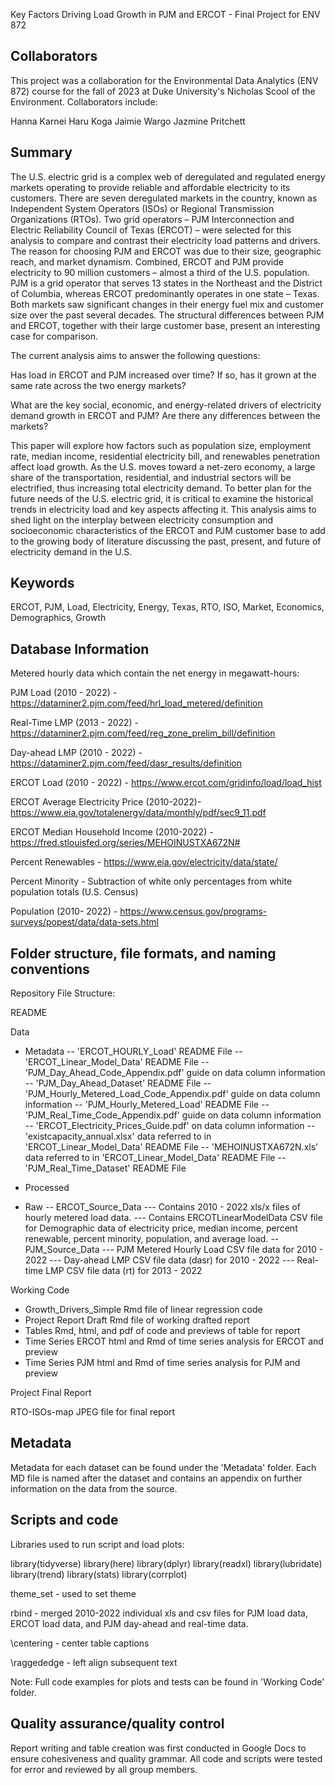 Key Factors Driving Load Growth in PJM and ERCOT - Final Project for ENV 872

## Collaborators 

This project was a collaboration for the Environmental Data Analytics (ENV 872) course for the fall of 2023 at Duke University's Nicholas Scool of the Environment. Collaborators include: 

Hanna Karnei
Haru Koga
Jaimie Wargo
Jazmine Pritchett

## Summary 

The U.S. electric grid is a complex web of deregulated and regulated energy markets operating to provide reliable and affordable electricity to its customers. There are seven deregulated markets in the country, known as Independent System Operators (ISOs) or Regional Transmission Organizations (RTOs). Two grid operators – PJM Interconnection and Electric Reliability Council of Texas (ERCOT) – were selected for this analysis to compare and contrast their electricity load patterns and drivers. The reason for choosing PJM and ERCOT was due to their size, geographic reach, and market dynamism. Combined, ERCOT and PJM provide electricity to 90 million customers – almost a third of the U.S. population. PJM is a grid operator that serves 13 states in the Northeast and the District of Columbia, whereas ERCOT predominantly operates in one state – Texas. Both markets saw significant changes in their energy fuel mix and customer size over the past several decades. The structural differences between PJM and ERCOT, together with their large customer base, present an interesting case for comparison. 

The current analysis aims to answer the following questions: 

Has load in ERCOT and PJM increased over time? If so, has it grown at the same rate across the two energy markets?

What are the key social, economic, and energy-related drivers of electricity demand growth in ERCOT and PJM? Are there any differences between the markets? 

This paper will explore how factors such as population size, employment rate, median income, residential electricity bill, and renewables penetration affect load growth. As the U.S. moves toward a net-zero economy, a large share of the transportation, residential, and industrial sectors will be electrified, thus increasing total electricity demand. To better plan for the future needs of the U.S. electric grid, it is critical to examine the historical trends in electricity load and key aspects affecting it. This analysis aims to shed light on the interplay between electricity consumption and socioeconomic characteristics of the ERCOT and PJM customer base to add to the growing body of literature discussing the past, present, and future of electricity demand in the U.S. 

## Keywords

ERCOT, PJM, Load, Electricity, Energy, Texas, RTO, ISO, Market, Economics, Demographics, Growth 

## Database Information 

Metered hourly data which contain the net energy in megawatt-hours:

PJM Load (2010 - 2022) - https://dataminer2.pjm.com/feed/hrl_load_metered/definition

Real-Time LMP (2013 - 2022) - https://dataminer2.pjm.com/feed/reg_zone_prelim_bill/definition

Day-ahead LMP (2010 - 2022) - https://dataminer2.pjm.com/feed/dasr_results/definition

ERCOT Load (2010 - 2022) - https://www.ercot.com/gridinfo/load/load_hist

ERCOT Average Electricity Price (2010-2022)- https://www.eia.gov/totalenergy/data/monthly/pdf/sec9_11.pdf

ERCOT Median Household Income (2010-2022) - https://fred.stlouisfed.org/series/MEHOINUSTXA672N#

Percent Renewables - https://www.eia.gov/electricity/data/state/

Percent Minority - Subtraction of white only percentages from white population totals (U.S. Census)

Population (2010- 2022) - https://www.census.gov/programs-surveys/popest/data/data-sets.html 


## Folder structure, file formats, and naming conventions 

Repository File Structure:

README 

Data
- Metadata
-- 'ERCOT_HOURLY_Load' README File
-- 'ERCOT_Linear_Model_Data' README File
-- 'PJM_Day_Ahead_Code_Appendix.pdf' guide on data column information 
-- 'PJM_Day_Ahead_Dataset' README File
-- 'PJM_Hourly_Metered_Load_Code_Appendix.pdf' guide on data column information
-- 'PJM_Hourly_Metered_Load' README File
-- 'PJM_Real_Time_Code_Appendix.pdf' guide on data column information 
-- 'ERCOT_Electricity_Prices_Guide.pdf' on data column information 
-- 'existcapacity_annual.xlsx' data referred to in 'ERCOT_Linear_Model_Data' README File
-- 'MEHOINUSTXA672N.xls' data referred to in 'ERCOT_Linear_Model_Data' README File
-- 'PJM_Real_Time_Dataset' README File

- Processed
- Raw
-- ERCOT_Source_Data
--- Contains 2010 - 2022 xls/x files of hourly metered load data.
--- Contains ERCOTLinearModelData CSV file for Demographic data of electricity price, median income, percent renewable, percent minority, population, and average load.
-- PJM_Source_Data
--- PJM Metered Hourly Load CSV file data for 2010 - 2022
--- Day-ahead LMP CSV file data (dasr) for 2010 - 2022
--- Real- time LMP CSV file data (rt) for 2013 - 2022

Working Code
- Growth_Drivers_Simple Rmd file of linear regression code 
- Project Report Draft Rmd file of working drafted report
- Tables Rmd, html, and pdf of code and previews of table for report
- Time Series ERCOT html and Rmd of time series analysis for ERCOT and preview 
- Time Series PJM html and Rmd of time series analysis for PJM and preview 

Project Final Report

RTO-ISOs-map JPEG file for final report 


## Metadata

Metadata for each dataset can be found under the 'Metadata' folder. Each MD file is named after the dataset and contains an appendix on further information on the data from the source. 

## Scripts and code

Libraries used to run script and load plots: 

library(tidyverse)
library(here)
library(dplyr)
library(readxl)
library(lubridate)
library(trend)
library(stats)
library(corrplot)

theme_set - used to set theme 

rbind - merged 2010-2022 individual xls and csv files for PJM load data, ERCOT load data, and PJM day-ahead and real-time data. 

\centering - center table captions

\raggededge - left align subsequent text 

Note: Full code examples for plots and tests can be found in 'Working Code' folder.

## Quality assurance/quality control

Report writing and table creation was first conducted in Google Docs to ensure cohesiveness and quality grammar. All code and scripts were tested for error and reviewed by all group members. 


